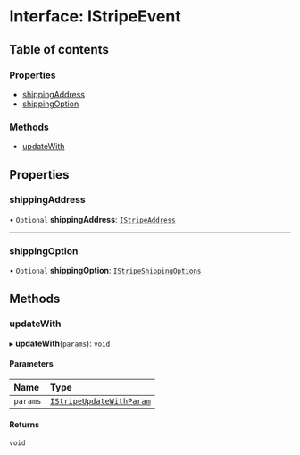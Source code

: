 # Interface: IStripeEvent

## Table of contents

### Properties

- [shippingAddress](IStripeEvent.md#shippingaddress)
- [shippingOption](IStripeEvent.md#shippingoption)

### Methods

- [updateWith](IStripeEvent.md#updatewith)

## Properties

### shippingAddress

• `Optional` **shippingAddress**: [`IStripeAddress`](IStripeAddress.md)

___

### shippingOption

• `Optional` **shippingOption**: [`IStripeShippingOptions`](IStripeShippingOptions.md)

## Methods

### updateWith

▸ **updateWith**(`params`): `void`

#### Parameters

| Name | Type |
| :------ | :------ |
| `params` | [`IStripeUpdateWithParam`](IStripeUpdateWithParam.md) |

#### Returns

`void`
